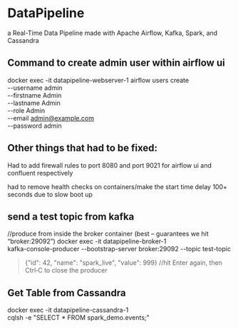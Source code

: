 # DataPipeline
a Real-Time Data Pipeline made with Apache Airflow, Kafka, Spark, and Cassandra

## Command to create admin user within airflow ui
docker exec -it datapipeline-webserver-1 airflow users create \
    --username admin \
    --firstname Admin \
    --lastname Admin \
    --role Admin \
    --email admin@example.com \
    --password admin

## Other things that had to be fixed:
Had to add firewall rules to port 8080 and port 9021 for airflow ui and confluent respectively

had to remove health checks on containers/make the start time delay 100+ seconds due to slow boot up



## send a test topic from kafka
//produce from inside the broker container (best – guarantees we hit “broker:29092”)
docker exec -it datapipeline-broker-1 \
  kafka-console-producer --bootstrap-server broker:29092 --topic test-topic
>{"id": 42, "name": "spark_live", "value": 999}
//hit Enter again, then Ctrl‑C to close the producer


## Get Table from Cassandra

docker exec -it datapipeline-cassandra-1 \
  cqlsh -e "SELECT * FROM spark_demo.events;"

